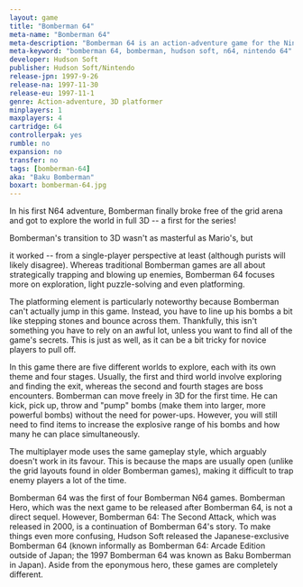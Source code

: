 ```yaml
---
layout: game
title: "Bomberman 64"
meta-name: "Bomberman 64"
meta-description: "Bomberman 64 is an action-adventure game for the Nintendo 64. Developed by Hudson Soft, it is the first 3D game in the Bomberman series."
meta-keyword: "bomberman 64, bomberman, hudson soft, n64, nintendo 64"
developer: Hudson Soft
publisher: Hudson Soft/Nintendo
release-jpn: 1997-9-26
release-na: 1997-11-30
release-eu: 1997-11-1
genre: Action-adventure, 3D platformer
minplayers: 1
maxplayers: 4
cartridge: 64
controllerpak: yes
rumble: no
expansion: no
transfer: no
tags: [bomberman-64]
aka: "Baku Bomberman"
boxart: bomberman-64.jpg
---
```


In his first N64 adventure, Bomberman finally broke free of the grid arena and got to explore the world in full 3D -- a first for the series!

Bomberman's transition to 3D wasn't as masterful as Mario's, but

it worked -- from a single-player perspective at least (although purists will likely disagree). Whereas traditional Bomberman games are all about strategically trapping and blowing up enemies, Bomberman 64 focuses more on exploration, light puzzle-solving and even platforming.

The platforming element is particularly noteworthy because Bomberman can't actually jump in this game. Instead, you have to line up his bombs a bit like stepping stones and bounce across them. Thankfully, this isn't something you have to rely on an awful lot, unless you want to find all of the game's secrets. This is just as well, as it can be a bit tricky for novice players to pull off.

In this game there are five different worlds to explore, each with its own theme and four stages. Usually, the first and third world involve exploring and finding the exit, whereas the second and fourth stages are boss encounters. Bomberman can move freely in 3D for the first time. He can kick, pick up, throw and "pump" bombs (make them into larger, more powerful bombs) without the need for power-ups. However, you will still need to find items to increase the explosive range of his bombs and how many he can place simultaneously.

The multiplayer mode uses the same gameplay style, which arguably doesn't work in its favour. This is because the maps are usually open (unlike the grid layouts found in older Bomberman games), making it difficult to trap enemy players a lot of the time.

Bomberman 64 was the first of four Bomberman N64 games. Bomberman Hero, which was the next game to be released after Bomberman 64, is not a direct sequel. However, Bomberman 64: The Second Attack, which was released in 2000, is a continuation of Bomberman 64's story. To make things even more confusing, Hudson Soft released the Japanese-exclusive Bomberman 64 (known informally as Bomberman 64: Arcade Edition outside of Japan; the 1997 Bomberman 64 was known as Baku Bomberman in Japan). Aside from the eponymous hero, these games are completely different.
